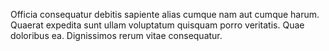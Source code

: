 Officia consequatur debitis sapiente alias cumque nam aut cumque harum.
Quaerat expedita sunt ullam voluptatum quisquam porro veritatis.
Quae doloribus ea.
Dignissimos rerum vitae consequatur.